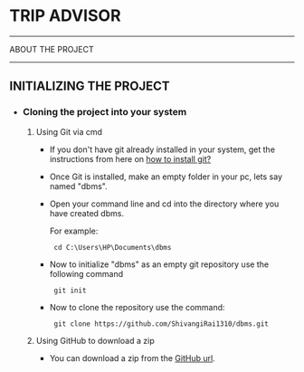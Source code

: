# TRIP ADVISOR
***

ABOUT THE PROJECT


***

## INITIALIZING THE PROJECT

* ### Cloning the project into your system

   1. Using Git via cmd
   
       * If you don't have git already installed in your system, get the instructions from here on [how to install git?](https://git-scm.com/book/en/v2/Getting-Started-Installing-Git/) 
       * Once Git is installed, make an empty folder in your pc, lets say named "dbms".
       * Open your command line and cd into the directory where you have created dbms.
       
         For example:
       
           ```
            cd C:\Users\HP\Documents\dbms
           ```
       * Now to initialize "dbms" as an empty git repository use the following command
          ```
           git init
          ```
       * Now to clone the repository use the command:
          ```
           git clone https://github.com/ShivangiRai1310/dbms.git
          ```
    2) Using GitHub to download a zip
      
       *  You can download a zip from the [GitHub url](https://github.com/ShivangiRai1310/dbms.git).
